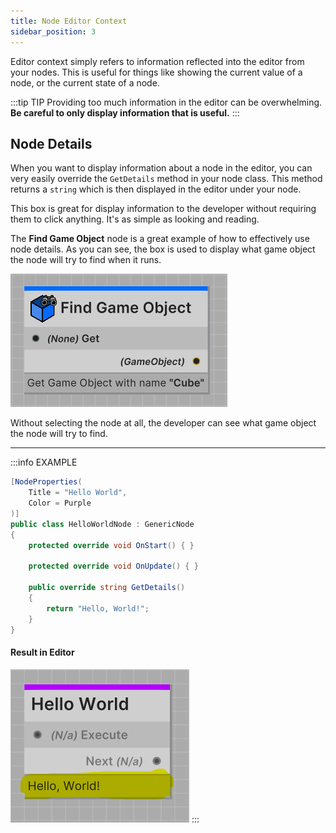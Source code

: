 ```yaml
---
title: Node Editor Context
sidebar_position: 3
---
```


Editor context simply refers to information reflected into the editor from your nodes. 
This is useful for things like showing the current value of a node, or the current state of a node.

:::tip TIP
Providing too much information in the editor can be overwhelming.
**Be careful to only display information that is useful.**
:::

## Node Details

When you want to display information about a node in the editor, you can very easily override the `GetDetails` method
in your node class. This method returns a `string` which is then displayed in the editor under your node.

This box is great for display information to the developer without requiring them to click anything. 
It's as simple as looking and reading.

The **Find Game Object** node is a great example of how to effectively use node details. 
As you can see, the box is used to display what game object the node will try to find when it runs.

![Details container find game object node example](img/details-container-find-game-object-node-example.png)

Without selecting the node at all, the developer can see what game object the node will try to find.

---

:::info EXAMPLE
```csharp
[NodeProperties(
    Title = "Hello World",
    Color = Purple
)]
public class HelloWorldNode : GenericNode
{
    protected override void OnStart() { }

    protected override void OnUpdate() { }

    public override string GetDetails()
    {
        return "Hello, World!";
    }
}
```

#### Result in Editor

![Node Details container example](img/details-container-example.png)
:::
